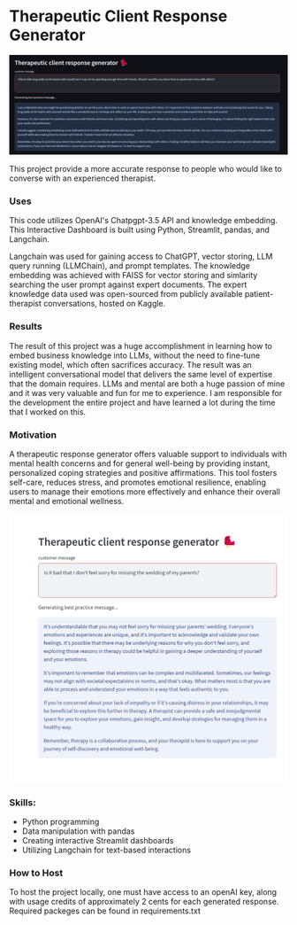 # Therapeutic Client Response Generator

![Alt text](assets/image1.png)


This project provide a more accurate response to people who would like to converse with an experienced therapist.


### Uses
This code utilizes OpenAI's Chatpgpt-3.5 API and knowledge embedding. This Interactive Dashboard is built using Python, Streamlit, pandas, and Langchain.

Langchain was used for gaining access to ChatGPT, vector storing, LLM query running (LLMChain), and prompt templates. The knowledge embedding was achieved with FAISS for vector storing and simlarity searching the user prompt against expert documents. The expert knowledge data used was open-sourced from publicly available patient-therapist conversations, hosted on Kaggle.


### Results
The result of this project was a huge accomplishment in learning how to embed business knowledge into LLMs, without the need to fine-tune existing model, which often sacrifices accuracy. The result was an intelligent conversational model that delivers the same level of expertise that the domain requires. LLMs and mental are both a huge passion of mine and it was very valuable and fun for me to experience. I am responsible for the development the entire project and have learned a lot during the time that I worked on this.

### Motivation
A therapeutic response generator offers valuable support to individuals with mental health concerns and for general well-being by providing instant, personalized coping strategies and positive affirmations. This tool fosters self-care, reduces stress, and promotes emotional resilience, enabling users to manage their emotions more effectively and enhance their overall mental and emotional wellness.

![Alt text](assets/image.png)

### Skills:
 - Python programming
 - Data manipulation with pandas
 - Creating interactive Streamlit dashboards
 - Utilizing Langchain for text-based interactions

### How to Host
To host the project locally, one must have access to an openAI key, along with usage credits of approximately 2 cents for each generated response. Required packeges can be found in requirements.txt